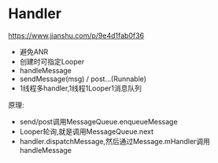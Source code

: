 # Handler

https://www.jianshu.com/p/9e4d1fab0f36

- 避免ANR
- 创建时可指定Looper
- handleMessage
- sendMessage(msg) / post...(Runnable)
- 1线程多handler,1线程1Looper1消息队列

原理:
- send/post调用MessageQueue.enqueueMessage
- Looper轮询,就是调用MessageQueue.next
- handler.dispatchMessage,然后通过Message.mHandler调用handleMessage 